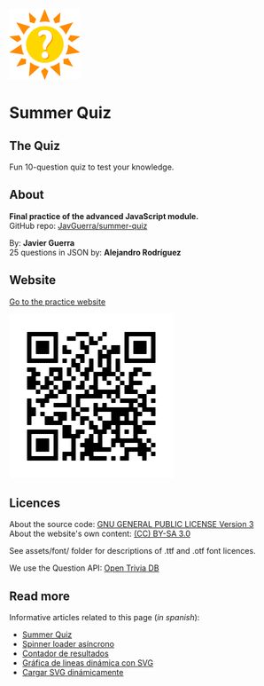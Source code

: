 <img src="assets/img/logo.svg" alt="Logo" width="128" height="128" />

# Summer Quiz

## The Quiz

Fun 10-question quiz to test your knowledge.

## About

__Final practice of the advanced JavaScript module.__  
GitHub repo: [JavGuerra/summer-quiz](https://javguerra.github.io/summer-quiz/)  

By: __Javier Guerra__  
25 questions in JSON by: __Alejandro Rodríguez__

## Website

[Go to the practice website](https://javguerra.github.io/summer-quiz/)

![QR code](assets/img/qrcode.svg)

## Licences

About the source code: [GNU GENERAL PUBLIC LICENSE Version 3](LICENSE)  
About the website's own content: [(CC) BY-SA 3.0](https://creativecommons.org/licenses/by-sa/3.0/es/)

See assets/font/ folder for descriptions of .ttf and .otf font licences.

We use the Question API: [Open Trivia DB](https://opentdb.com/)

## Read more

Informative articles related to this page (_in spanish_):

* [Summer Quiz](https://javguerra.github.io/2022-06-21-summer-quiz/)
* [Spinner loader asíncrono](https://javguerra.github.io/2022-05-30-spinner-loader-asincrono/)
* [Contador de resultados](https://javguerra.github.io/2022-06-04-contador-resultados/)
* [Gráfica de lineas dinámica con SVG](https://javguerra.github.io/2022-06-12-grafica-lineas/)
* [Cargar SVG dinámicamente](https://javguerra.github.io/2022-06-14-carga-svg/)

